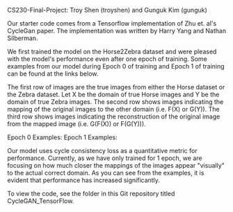 CS230-Final-Project: Troy Shen (troyshen) and Gunguk Kim (gunguk)

Our starter code comes from a Tensorflow implementation of Zhu et. al's CycleGan paper. The implementation was written by Harry Yang and Nathan Silberman. 

We first trained the model on the Horse2Zebra dataset and were pleased with the model's performance even after one epoch of training. Some examples from our model during Epoch 0 of training and Epoch 1 of training can be found at the links below.

The first row of images are the true images from either the Horse dataset or the Zebra dataset. Let X be the domain of true Horse images and Y be the domain of true Zebra images. The second row shows images indicating the mapping of the original images to the other domain (i.e. F(X) or G(Y)). The third row shows images indicating the reconstruction of the original image from the mapped image (i.e. G(F(X)) or F(G(Y))).  

Epoch 0 Examples: 
Epoch 1 Examples:

Our model uses cycle consistency loss as a quantitative metric for performance. Currently, as we have only trained for 1 epoch, we are focusing on how much closer the mappings of the images appear "visually" to the actual correct domain. As you can see from the examples, it is evident that performance has increased significantly. 

To view the code, see the folder in this Git repository titled CycleGAN_TensorFlow.

